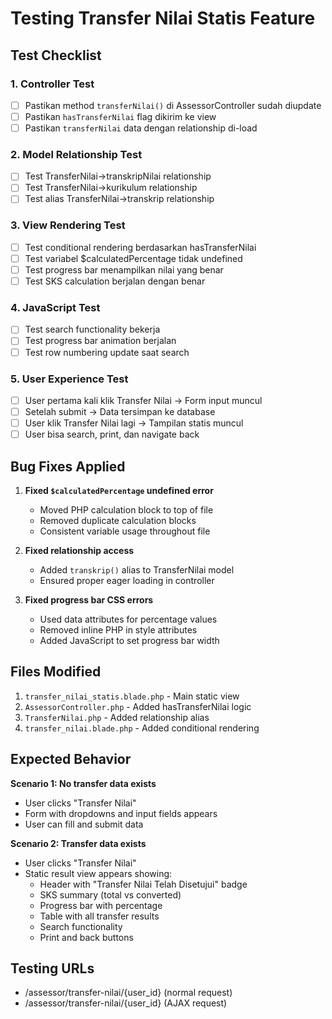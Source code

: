 # Testing Transfer Nilai Statis Feature

## Test Checklist

### 1. Controller Test

-   [ ] Pastikan method `transferNilai()` di AssessorController sudah diupdate
-   [ ] Pastikan `hasTransferNilai` flag dikirim ke view
-   [ ] Pastikan `transferNilai` data dengan relationship di-load

### 2. Model Relationship Test

-   [ ] Test TransferNilai->transkripNilai relationship
-   [ ] Test TransferNilai->kurikulum relationship
-   [ ] Test alias TransferNilai->transkrip relationship

### 3. View Rendering Test

-   [ ] Test conditional rendering berdasarkan hasTransferNilai
-   [ ] Test variabel $calculatedPercentage tidak undefined
-   [ ] Test progress bar menampilkan nilai yang benar
-   [ ] Test SKS calculation berjalan dengan benar

### 4. JavaScript Test

-   [ ] Test search functionality bekerja
-   [ ] Test progress bar animation berjalan
-   [ ] Test row numbering update saat search

### 5. User Experience Test

-   [ ] User pertama kali klik Transfer Nilai → Form input muncul
-   [ ] Setelah submit → Data tersimpan ke database
-   [ ] User klik Transfer Nilai lagi → Tampilan statis muncul
-   [ ] User bisa search, print, dan navigate back

## Bug Fixes Applied

1. **Fixed `$calculatedPercentage` undefined error**

    - Moved PHP calculation block to top of file
    - Removed duplicate calculation blocks
    - Consistent variable usage throughout file

2. **Fixed relationship access**

    - Added `transkrip()` alias to TransferNilai model
    - Ensured proper eager loading in controller

3. **Fixed progress bar CSS errors**
    - Used data attributes for percentage values
    - Removed inline PHP in style attributes
    - Added JavaScript to set progress bar width

## Files Modified

1. `transfer_nilai_statis.blade.php` - Main static view
2. `AssessorController.php` - Added hasTransferNilai logic
3. `TransferNilai.php` - Added relationship alias
4. `transfer_nilai.blade.php` - Added conditional rendering

## Expected Behavior

**Scenario 1: No transfer data exists**

-   User clicks "Transfer Nilai"
-   Form with dropdowns and input fields appears
-   User can fill and submit data

**Scenario 2: Transfer data exists**

-   User clicks "Transfer Nilai"
-   Static result view appears showing:
    -   Header with "Transfer Nilai Telah Disetujui" badge
    -   SKS summary (total vs converted)
    -   Progress bar with percentage
    -   Table with all transfer results
    -   Search functionality
    -   Print and back buttons

## Testing URLs

-   /assessor/transfer-nilai/{user_id} (normal request)
-   /assessor/transfer-nilai/{user_id} (AJAX request)
